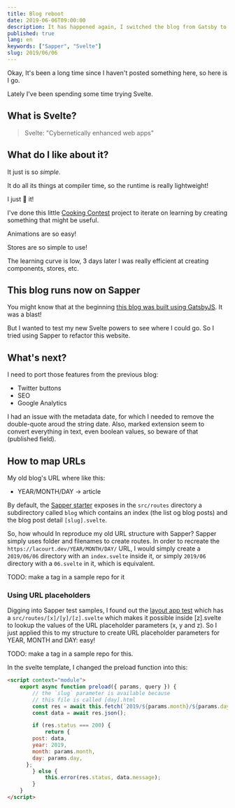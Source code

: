 ```yaml
---
title: Blog reboot
date: 2019-06-06T09:00:00
description: It has happened again, I switched the blog from Gatsby to Sapper...
published: true
lang: en
keywords: ["Sapper", "Svelte"]
slug: 2019/06/06
---
```


Okay, It's been a long time since I haven't posted something here, so here is I go.

Lately I've been spending some time trying Svelte.

## What is Svelte?

> Svelte: "Cybernetically enhanced web apps"

## What do I like about it?

It just is so *simple*.

It do all its things at compiler time, so the runtime is really lightweight!

I just 🧡 it!

I've done this little <a href='https://github.com/doppelganger9/cooking-contest'>Cooking Contest</a> project to iterate on learning by creating something that might be useful.

Animations are so easy!

Stores are so simple to use!

The learning curve is low, 3 days later I was really efficient at creating components, stores, etc.

## This blog runs now on Sapper

You might know that at the beginning [this blog was built using GatsbyJS](/2019/03/20/). It was a blast!

But I wanted to test my new Svelte powers to see where I could go. So I tried using Sapper to refactor this website.

## What's next?

I need to port those features from the previous blog:

- Twitter buttons
- SEO
- Google Analytics

I had an issue with the metadata date, for which I needed to remove the double-quote aroud the string date.
Also, marked extension seem to convert everything in text, even boolean values, so beware of that (published field).

## How to map URLs

My old blog's URL where like this:

- YEAR/MONTH/DAY -> article

By default, the [Sapper starter](https://github.com/sveltejs/sapper-template) exposes in the `src/routes` directory a subdirectory called `blog` which contains an index (the list og blog posts) and the blog post detail `[slug].svelte`.

So, how whould In reproduce my old URL structure with Sapper?
Sapper simply uses folder and filenames to create routes.
In order to recreate the `https://lacourt.dev/YEAR/MONTH/DAY/` URL, I would simply create a `2019/06/06` directory with an `index.svelte` inside it, or simply `2019/06` directory with a `06.svelte` in it, which is equivalent.

TODO: make a tag in a sample repo for it

### Using URL placeholders

Digging into Sapper test samples, I found out the [layout app test](https://github.com/sveltejs/sapper/tree/master/test/apps/layout) which has a `src/routes/[x]/[y]/[z].svelte` which makes it possible inside [z].svelte to lookup the values of the URL placeholder parameters (x, y and z). So I just applied this to my structure to create URL placeholder parameters for YEAR, MONTH and DAY: easy!

TODO: make a tag in a sample repo for this.

In the svelte template, I changed the preload function into this:

```html
<script context="module">
	export async function preload({ params, query }) {
		// the `slug` parameter is available because
		// this file is called [day].html
		const res = await this.fetch(`2019/${params.month}/${params.day}.json`);
		const data = await res.json();

		if (res.status === 200) {
			return { 
        post: data,
        year: 2019,
        month: params.month,
        day: params.day,
      };
		} else {
			this.error(res.status, data.message);
		}
	}
</script>
```
